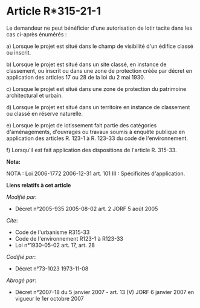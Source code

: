 # Article R*315-21-1

Le demandeur ne peut bénéficier d'une autorisation de lotir tacite dans les cas ci-après énumérés :

a) Lorsque le projet est situé dans le champ de visibilité d'un édifice classé ou inscrit.

b) Lorsque le projet est situé dans un site classé, en instance de classement, ou inscrit ou dans une zone de protection
créée par décret en application des articles 17 ou 28 de la loi du 2 mai 1930.

c) Lorsque le projet est situé dans une zone de protection du patrimoine architectural et urbain.

d) Lorsque le projet est situé dans un territoire en instance de classement ou classé en réserve naturelle.

e) Lorsque le projet de lotissement fait partie des catégories d'aménagements, d'ouvrages ou travaux soumis à enquête
publique en application des articles R. 123-1 à R. 123-33 du code de l'environnement.

f) Lorsqu'il est fait application des dispositions de l'article R. 315-33.

**Nota:**

NOTA : Loi 2006-1772 2006-12-31 art. 101 III : Spécificités d'application.

**Liens relatifs à cet article**

_Modifié par_:

  - Décret n°2005-935 2005-08-02 art. 2 JORF 5 août 2005

_Cite_:

  - Code de l'urbanisme R315-33
  - Code de l'environnement R123-1 à R123-33
  - Loi n°1930-05-02 art. 17, art. 28

_Codifié par_:

  - Décret n°73-1023 1973-11-08

_Abrogé par_:

  - Décret n°2007-18 du 5 janvier 2007 - art. 13 (V) JORF 6 janvier 2007 en vigueur le 1er octobre 2007
